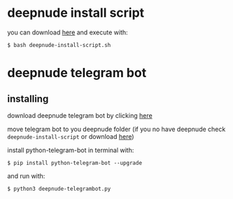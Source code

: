 # deepnude install script 

you can download [here](https://github.com/adotDEV/adotDEV/releases/download/deepnude-install-script.sh/deepnude-install-script.sh) and execute with:

    $ bash deepnude-install-script.sh

# deepnude telegram bot 
## installing

download deepnude telegram bot by clicking [here](https://github.com/adotDEV/adotDEV/releases/download/deepnude-telegrambot/deepnude-telegrambot.py)


move telegram bot to you deepnude folder (if you no have deepnude check `deepnude-install-script` or download [here](https://github.com/zhengyima/DeepNude_NoWatermark_withModel))

install python-telegram-bot in terminal with:

    $ pip install python-telegram-bot --upgrade

and run with:

    $ python3 deepnude-telegrambot.py

